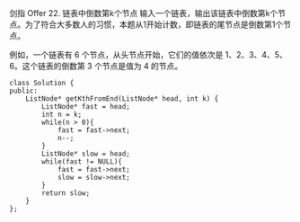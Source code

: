 剑指 Offer 22. 链表中倒数第k个节点
输入一个链表，输出该链表中倒数第k个节点。为了符合大多数人的习惯，本题从1开始计数，即链表的尾节点是倒数第1个节点。

例如，一个链表有 6 个节点，从头节点开始，它们的值依次是 1、2、3、4、5、6。这个链表的倒数第 3 个节点是值为 4 的节点。  


	class Solution {
	public:
	    ListNode* getKthFromEnd(ListNode* head, int k) {
	        ListNode* fast = head;
	        int n = k;
	        while(n > 0){
	            fast = fast->next;
	            n--;
	        }
	        ListNode* slow = head;
	        while(fast != NULL){
	            fast = fast->next;
	            slow = slow->next;
	        }
	        return slow;
	    }
	};